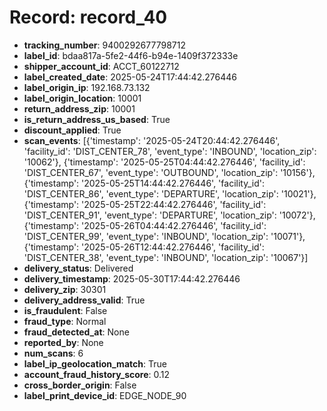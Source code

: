 # Record: record_40

- **tracking_number**: 9400292677798712
- **label_id**: bdaa817a-5fe2-44f6-b94e-1409f372333e
- **shipper_account_id**: ACCT_60122712
- **label_created_date**: 2025-05-24T17:44:42.276446
- **label_origin_ip**: 192.168.73.132
- **label_origin_location**: 10001
- **return_address_zip**: 10001
- **is_return_address_us_based**: True
- **discount_applied**: True
- **scan_events**: [{'timestamp': '2025-05-24T20:44:42.276446', 'facility_id': 'DIST_CENTER_78', 'event_type': 'INBOUND', 'location_zip': '10062'}, {'timestamp': '2025-05-25T04:44:42.276446', 'facility_id': 'DIST_CENTER_67', 'event_type': 'OUTBOUND', 'location_zip': '10156'}, {'timestamp': '2025-05-25T14:44:42.276446', 'facility_id': 'DIST_CENTER_86', 'event_type': 'DEPARTURE', 'location_zip': '10021'}, {'timestamp': '2025-05-25T22:44:42.276446', 'facility_id': 'DIST_CENTER_91', 'event_type': 'DEPARTURE', 'location_zip': '10072'}, {'timestamp': '2025-05-26T04:44:42.276446', 'facility_id': 'DIST_CENTER_99', 'event_type': 'INBOUND', 'location_zip': '10071'}, {'timestamp': '2025-05-26T12:44:42.276446', 'facility_id': 'DIST_CENTER_38', 'event_type': 'INBOUND', 'location_zip': '10067'}]
- **delivery_status**: Delivered
- **delivery_timestamp**: 2025-05-30T17:44:42.276446
- **delivery_zip**: 30301
- **delivery_address_valid**: True
- **is_fraudulent**: False
- **fraud_type**: Normal
- **fraud_detected_at**: None
- **reported_by**: None
- **num_scans**: 6
- **label_ip_geolocation_match**: True
- **account_fraud_history_score**: 0.12
- **cross_border_origin**: False
- **label_print_device_id**: EDGE_NODE_90